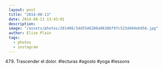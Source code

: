 ```yaml
---
layout: post
title: "2014-08-13"
date: 2014-08-13 13:43:01
description: 
image: "/assets/photos/201408/34d5546200a0630bf9fc523d494eb956.jpg"
author: Elise Plain
tags: 
  - photos
  - instagram
---
```


479. Trascender el dolor. #lecturas #agosto #yoga #lessons
<p></p>
